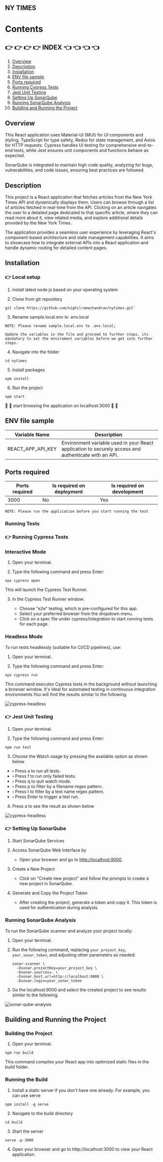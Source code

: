 ## NY TIMES

# Contents

## :point_right: :point_right: :point_right: :point_right: INDEX :point_left: :point_left: :point_left: :point_left:

1. [Overview](#overview)
2. [Description](#description)
3. [Installation](#installation)
4. [ENV file sample ](#env-file-sample)
5. [Ports required](#ports-required)
6. [Running Cypress Tests](#running-cypress-test)
7. [Jest Unit Testing](#just-unit-test)
8. [Setting Up SonarQube](#setting-sonarqube)
9. [Running SonarQube Analysis](#sonarqube-analysis)
10. [Building and Running the Project](#build-app)

## Overview

This React application uses Material-UI (MUI) for UI components and styling, TypeScript for type safety, Redux for state management, and Axios for HTTP requests. Cypress handles UI testing for comprehensive end-to-end tests, while Jest ensures unit components and functions behave as expected.

SonarQube is integrated to maintain high code quality, analyzing for bugs, vulnerabilities, and code issues, ensuring best practices are followed.

## Description

This project is a React application that fetches articles from the New York Times API and dynamically displays them. Users can browse through a list of articles fetched in real-time from the API. Clicking on an article navigates the user to a detailed page dedicated to that specific article, where they can read more about it, view related media, and explore additional details provided by the New York Times.

The application provides a seamless user experience by leveraging React's component-based architecture and state management capabilities. It aims to showcase how to integrate external APIs into a React application and handle dynamic routing for detailed content pages.

## Installation

### :point_right: Local setup

1. Install latest node js based on your operating system

2. Clone from git repository

```
git clone https://github.com/nighilramachandran/nytimes.git`
```

3. Rename sample.local.env to .env.local

```
NOTE: Please rename sample.local.env to .env.local;

Update the variables in the file and proceed to further steps. its mandatory to set the enviroment variables before we get into further steps.

```

4. Navigate into the folder

`cd nytimes`

5. Install packages

```
npm install
```

6. Run the project

```
npm start
```

:rocket: :rocket: start browsing the application on localhost:3000 :rocket: :rocket:

## ENV file sample

| Variable Name     | Description                                                                                          |
| ----------------- | ---------------------------------------------------------------------------------------------------- |
| REACT_APP_API_KEY | Environment variable used in your React application to securely access and authenticate with an API. |

## Ports required

| Ports required | Is required on deployment | Is required on development |
| -------------- | ------------------------- | -------------------------- |
| 3000           | No                        | Yes                        |

```
NOTE: Please run the application before you start running the test

```

### Running Tests

### :point_right: Running Cypress Tests

### Interactive Mode

1. Open your terminal.

2. Type the following command and press Enter:

```
npx cypress open
```

This will launch the Cypress Test Runner.

3. In the Cypress Test Runner window:

   - Choose "e2e" testing, which is pre-configured for this app.
   - Select your preferred browser from the dropdown menu.
   - Click on a spec file under cypress/integration to start running tests for each page.

### Headless Mode

To run tests headlessly (suitable for CI/CD pipelines), use:

1. Open your terminal.

2. Type the following command and press Enter:

```
npx cypress run
```

This command executes Cypress tests in the background without launching a browser window. It's ideal for automated testing in continuous integration environments.You will find the results similar to the following.

![cypress-headless](/public/assets/images/cypress-headless.png)

### :point_right: Jest Unit Testing

1. Open your terminal.

2. Type the following command and press Enter:

```
npm run test
```

3. Choose the Watch usage by pressing the available option as shown below

- › Press a to run all tests.
- › Press f to run only failed tests.
- › Press q to quit watch mode.
- › Press p to filter by a filename regex pattern.
- › Press t to filter by a test name regex pattern.
- › Press Enter to trigger a test run.

4. Press a to see the result as shown below

![cypress-headless](/public/assets/images/jest-test.png)

### :point_right: Setting Up SonarQube

1. Start SonarQube Services

2. Access SonarQube Web Interface by

   - Open your browser and go to [http://localhost:9000](http://localhost:9000).

3. Create a New Project

   - Click on "Create new project" and follow the prompts to create a new project in SonarQube.

4. Generate and Copy the Project Token

   - After creating the project, generate a token and copy it. This token is used for authentication during analysis.

### Running SonarQube Analysis

To run the SonarQube scanner and analyze your project locally:

1. Open your terminal.

2. Run the following command, replacing `your_project_key`, `your_sonar_token`, and adjusting other parameters as needed:

   ```
   sonar-scanner \
     -Dsonar.projectKey=your_project_key \
     -Dsonar.sources=. \
     -Dsonar.host.url=http://localhost:9000 \
     -Dsonar.login=your_sonar_token
   ```

3. Go the localhost:9000 and select the created project to see results similar to the following.

![sonar-qube-analysis](/public/assets/images/sonar-qube-analysis.png)

## Building and Running the Project

### Building the Project

1. Open your terminal.

```
npm run build
```

This command compiles your React app into optimized static files in the build folder.

### Running the Build

1. Install a static server if you don't have one already. For example, you can use serve

```
npm install -g serve
```

2. Navigate to the build directory

```
cd build
```

3. Start the server

```
serve -p 3000
```

4. Open your browser and go to http://localhost:3000 to view your React application.
